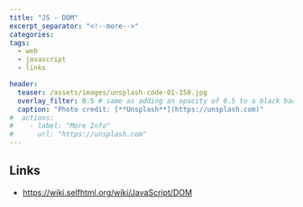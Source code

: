 ```yaml
---
title: "JS - DOM"
excerpt_separator: "<!--more-->"
categories:
tags:
  - web
  - javascript
  - links

header:
  teaser: /assets/images/unsplash-code-01-150.jpg
  overlay_filter: 0.5 # same as adding an opacity of 0.5 to a black background
  caption: "Photo credit: [**Unsplash**](https://unsplash.com)"
#  actions:
#    - label: "More Info"
#      url: "https://unsplash.com"
---
```





## Links

* https://wiki.selfhtml.org/wiki/JavaScript/DOM



